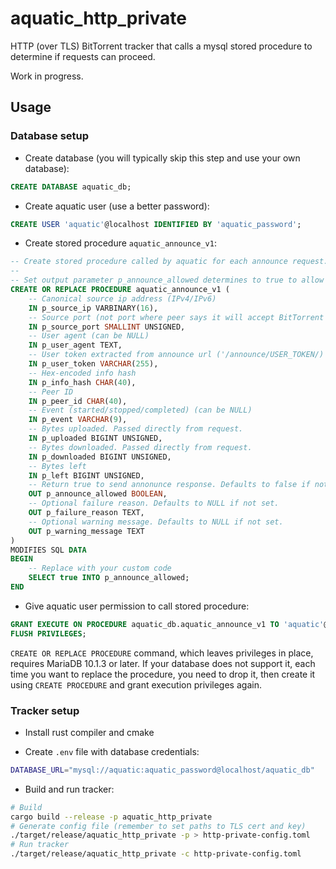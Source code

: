 # aquatic_http_private

HTTP (over TLS) BitTorrent tracker that calls a mysql stored procedure to
determine if requests can proceed.

Work in progress.

## Usage

### Database setup

* Create database (you will typically skip this step and use your own database):

```sql
CREATE DATABASE aquatic_db;
```

* Create aquatic user (use a better password):

```sql
CREATE USER 'aquatic'@localhost IDENTIFIED BY 'aquatic_password';
```

* Create stored procedure `aquatic_announce_v1`:

```sql
-- Create stored procedure called by aquatic for each announce request.
--
-- Set output parameter p_announce_allowed determines to true to allow announce.
CREATE OR REPLACE PROCEDURE aquatic_announce_v1 (
    -- Canonical source ip address (IPv4/IPv6)
    IN p_source_ip VARBINARY(16),
    -- Source port (not port where peer says it will accept BitTorrent requests)
    IN p_source_port SMALLINT UNSIGNED,
    -- User agent (can be NULL)
    IN p_user_agent TEXT,
    -- User token extracted from announce url ('/announce/USER_TOKEN/)
    IN p_user_token VARCHAR(255),
    -- Hex-encoded info hash
    IN p_info_hash CHAR(40),
    -- Peer ID
    IN p_peer_id CHAR(40),
    -- Event (started/stopped/completed) (can be NULL)
    IN p_event VARCHAR(9),
    -- Bytes uploaded. Passed directly from request.
    IN p_uploaded BIGINT UNSIGNED,
    -- Bytes downloaded. Passed directly from request.
    IN p_downloaded BIGINT UNSIGNED,
    -- Bytes left
    IN p_left BIGINT UNSIGNED,
    -- Return true to send annonunce response. Defaults to false if not set.
    OUT p_announce_allowed BOOLEAN,
    -- Optional failure reason. Defaults to NULL if not set.
    OUT p_failure_reason TEXT,
    -- Optional warning message. Defaults to NULL if not set.
    OUT p_warning_message TEXT
)
MODIFIES SQL DATA
BEGIN
    -- Replace with your custom code
    SELECT true INTO p_announce_allowed;
END
```

* Give aquatic user permission to call stored procedure:

```sql
GRANT EXECUTE ON PROCEDURE aquatic_db.aquatic_announce_v1 TO 'aquatic'@localhost;
FLUSH PRIVILEGES;
```

`CREATE OR REPLACE PROCEDURE` command, which leaves privileges in place,
requires MariaDB 10.1.3 or later. If your database does not support it,
each time you want to replace the procedure, you need to drop it, then
create it using `CREATE PROCEDURE` and grant execution privileges again.

### Tracker setup

* Install rust compiler and cmake

* Create `.env` file with database credentials:

```sh
DATABASE_URL="mysql://aquatic:aquatic_password@localhost/aquatic_db"
```

* Build and run tracker:

```sh
# Build
cargo build --release -p aquatic_http_private
# Generate config file (remember to set paths to TLS cert and key)
./target/release/aquatic_http_private -p > http-private-config.toml
# Run tracker
./target/release/aquatic_http_private -c http-private-config.toml
```
